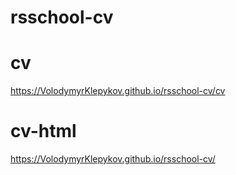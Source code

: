# rsschool-cv
# cv
https://VolodymyrKlepykov.github.io/rsschool-cv/cv
# cv-html
https://VolodymyrKlepykov.github.io/rsschool-cv/

